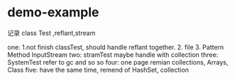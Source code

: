 # demo-example
 记录
 class Test ,reflant,stream
 
 one:
 1.not finish classTest, should handle reflant together.
 2. file
 3. Pattern Method InputStream 
 two:
 stramTest maybe handle with collection
 three:
 SystemTest refer to gc and so so 
 four:
 one page remian collections, Arrays, Class
 five:
 have the same time, remend of HashSet, collection